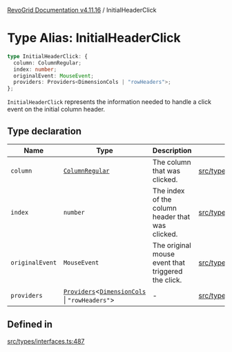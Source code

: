 [RevoGrid Documentation v4.11.16](README.md) / InitialHeaderClick

# Type Alias: InitialHeaderClick

```ts
type InitialHeaderClick: {
  column: ColumnRegular;
  index: number;
  originalEvent: MouseEvent;
  providers: Providers<DimensionCols | "rowHeaders">;
};
```

`InitialHeaderClick` represents the information needed to handle a click
event on the initial column header.

## Type declaration

| Name | Type | Description | Defined in |
| ------ | ------ | ------ | ------ |
| `column` | [`ColumnRegular`](Interface.ColumnRegular.md) | The column that was clicked. | [src/types/interfaces.ts:499](https://github.com/revolist/revogrid/blob/763c92aaba8e74029a3eccde1c674251aae1a42c/src/types/interfaces.ts#L499) |
| `index` | `number` | The index of the column header that was clicked. | [src/types/interfaces.ts:491](https://github.com/revolist/revogrid/blob/763c92aaba8e74029a3eccde1c674251aae1a42c/src/types/interfaces.ts#L491) |
| `originalEvent` | `MouseEvent` | The original mouse event that triggered the click. | [src/types/interfaces.ts:495](https://github.com/revolist/revogrid/blob/763c92aaba8e74029a3eccde1c674251aae1a42c/src/types/interfaces.ts#L495) |
| `providers` | [`Providers`](TypeAlias.Providers.md)\<[`DimensionCols`](TypeAlias.DimensionCols.md) \| `"rowHeaders"`\> | - | [src/types/interfaces.ts:500](https://github.com/revolist/revogrid/blob/763c92aaba8e74029a3eccde1c674251aae1a42c/src/types/interfaces.ts#L500) |

## Defined in

[src/types/interfaces.ts:487](https://github.com/revolist/revogrid/blob/763c92aaba8e74029a3eccde1c674251aae1a42c/src/types/interfaces.ts#L487)
